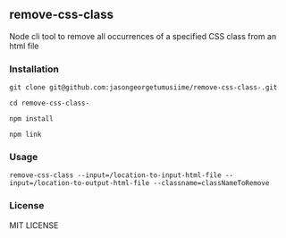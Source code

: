 ## remove-css-class

Node cli tool to remove all occurrences of a specified CSS class from an html file

### Installation

`git clone git@github.com:jasongeorgetumusiime/remove-css-class-.git`

`cd remove-css-class-`

`npm install`

`npm link`

### Usage

`remove-css-class --input=/location-to-input-html-file --input=/location-to-output-html-file --classname=classNameToRemove`

### License

MIT LICENSE
